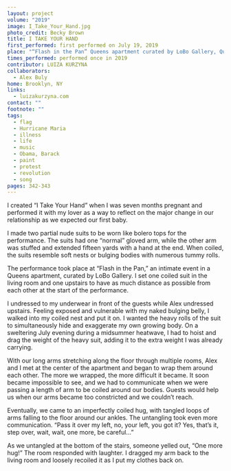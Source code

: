 ```yaml
---
layout: project
volume: "2019"
image: I_Take_Your_Hand.jpg
photo_credit: Becky Brown
title: I TAKE YOUR HAND
first_performed: first performed on July 19, 2019
place: "“Flash in the Pan” Queens apartment curated by LoBo Gallery, Queens, NY"
times_performed: performed once in 2019
contributor: LUIZA KURZYNA
collaborators:
  - Alex Buly
home: Brooklyn, NY
links:
  - luizakurzyna.com
contact: ""
footnote: ""
tags:
  - flag
  - Hurricane Maria
  - illness
  - life
  - music
  - Obama, Barack
  - paint
  - protest
  - revolution
  - song
pages: 342-343
---
```


I created “I Take Your Hand” when I was seven months pregnant and performed it with my lover as a way to reflect on the major change in our relationship as we expected our first baby.

I made two partial nude suits to be worn like bolero tops for the performance. The suits had one “normal” gloved arm, while the other arm was stuffed and extended fifteen yards with a hand at the end. When coiled, the suits resemble soft nests or bulging bodies with numerous tummy rolls.

The performance took place at “Flash in the Pan,” an intimate event in a Queens apartment, curated by LoBo Gallery. I set one coiled suit in the living room and one upstairs to have as much distance as possible from each other at the start of the performance.

I undressed to my underwear in front of the guests while Alex undressed upstairs. Feeling exposed and vulnerable with my naked bulging belly, I walked into my coiled nest and put it on. I wanted the heavy rolls of the suit to simultaneously hide and exaggerate my own growing body. On a sweltering July evening during a midsummer heatwave, I had to hoist and drag the weight of the heavy suit, adding it to the extra weight I was already carrying.

With our long arms stretching along the floor through multiple rooms, Alex and I met at the center of the apartment and began to wrap them around each other. The more we wrapped, the more difficult it became. It soon became impossible to see, and we had to communicate when we were passing a length of arm to be coiled around our bodies. Guests would help us when our arms became too constricted and we couldn’t reach.

Eventually, we came to an imperfectly coiled hug, with tangled loops of arms falling to the floor around our ankles. The untangling took even more communication. “Pass it over my left, no, your left, you got it? Yes, that’s it, step over, wait, wait, one more, be careful…”

As we untangled at the bottom of the stairs, someone yelled out, “One more hug!” The room responded with laughter. I dragged my arm back to the living room and loosely recoiled it as I put my clothes back on.
